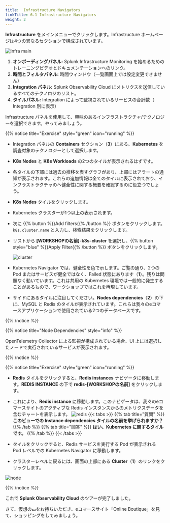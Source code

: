 ```yaml
---
title:  Infrastructure Navigators
linkTitle: 6.1 Infrastructure Navigators
weight: 2
---
```


**Infrastructure** をメインメニューでクリックします。Infrastructure ホームページは4つの異なるセクションで構成されています。

![Infra main](../images/infrastructure-main.png)

1. **オンボーディングパネル:** Splunk Infrastructure Monitoring を始めるためのトレーニングビデオとドキュメンテーションへのリンク。
2. **時間とフィルタパネル:** 時間ウィンドウ（一覧画面上では設定変更できません）
3. **Integration パネル:** Splunk Observability Cloud にメトリクスを送信しているすべてのテクノロジのリスト。
4. **タイルパネル:** Integration によって監視されているサービスの合計数（ Integration 別に表示）

Infrastructure パネルを使用して、興味のあるインフラストラクチャ/テクノロジーを選択できます。やってみましょう。

{{% notice title="Exercise" style="green" icon="running" %}}

* Integration パネルの **Containers** セクション（**3**）にある、**Kubernetes** を調査対象のテクノロジーとして選択します。
* **K8s Nodes** と **K8s Workloads** の2つのタイルが表示されるはずです。
* 各タイルの下部には過去の推移を表すグラフがあり、上部にはアラートの通知が表示されます。これらの追加情報は全てのタイルに表示されており、インフラストラクチャのヘ健全性に関する概要を確認するのに役立つでしょう。
* **K8s Nodes** タイルをクリックします。
* Kubernetes クラスターが1つ以上の表示されます。
* 次に {{% button %}}Add filters{{% /button %}} ボタンをクリックします。 `k8s.cluster.name` と入力し、検索結果をクリックします。
* リストから **[WORKSHOPの名前]-k3s-cluster** を選択し、{{% button style="blue" %}}Apply Filter{{% /button %}} ボタンをクリックします。

  ![cluster](../images/k8s-cluster.png)

* Kubernetes Navigator では、健全性を色で示します。ご覧の通り、2つの Pod またはサービスが健全ではなく、Failed 状態にあります（**1**）。残りは問題なく動いています。これは共用の Kubernetes 環境では一般的に発生することがあるもので、ワークショップではこれを再現しています。
* サイドにあるタイルに注目してください。**Nodes dependencies**（**2**）の下に、MySQL と Redis のタイルが表示されています。これらは我々のeコマースアプリケーションで使用されている2つのデータベースです。

{{% /notice %}}

{{% notice title="Node Dependencies" style="info" %}}

OpenTelemetry Collector による監視が構成されている場合、UI 上には選択したノードで実行されているサービスが表示されます。

{{% /notice %}}

{{% notice title="Exercise" style="green" icon="running" %}}

* **Redis** タイルをクリックすると、**Redis instances** ナビゲータに移動します。**REDIS INSTANCE** の下で **redis-[WORKSHOPの名前]** をクリックします。
* これにより、**Redis instance** に移動します。このナビゲータは、我々のeコマースサイトのアクティブな Redis インスタンスからのメトリクスデータを含むチャートを表示します。
  ![redis](../images/redis-2.png)
{{< tabs >}}
{{% tab title="質問" %}}
**このビューでの Instance dependencies タイルの名前を挙げられますか？**
{{% /tab %}}
{{% tab title="回答" %}}
**はい、Kubernetes に関するタイルです。**
{{% /tab %}}
{{< /tabs >}}

* タイルをクリックすると、Redis サービスを実行する Pod が表示される Pod レベルでの Kubernetes Navigator に移動します。
* クラスターレベルに戻るには、画面の上部にある **Cluster**（**1**）のリンクをクリックします。

 ![node](../images/node-link.png)

{{% /notice %}}

これで **Splunk Observability Cloud** のツアーが完了しました。

さて、仮想の💶をお持ちいただき、eコマースサイト「Online Boutique」を見て、ショッピングをしてみましょう。
